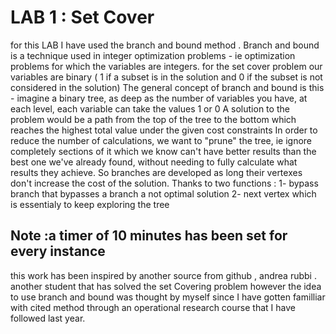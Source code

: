 #  LAB 1 : Set Cover 

for this LAB I have used the branch and bound method .
Branch and bound is a technique used in integer optimization problems - ie optimization problems for which the variables are integers.
for the set cover problem our variables are binary ( 1 if a subset is in the solution and 0 if the subset is not considered in the solution)
The general concept of branch and bound is this - imagine a binary tree, as deep as the number of variables you have, at each level, each variable can take the values 1 or 0 
A solution to the problem would be a path from the top of the tree to the bottom which reaches the highest total value under the given cost constraints
In order to reduce the number of calculations, we want to "prune" the tree, ie ignore completely sections of it which we know can't have better results than the best one we've already found, without needing to fully calculate what results they achieve. So branches are developed as long their vertexes don't increase the cost of the solution. 
Thanks to two functions : 
1-  bypass branch that bypasses a branch a not optimal solution 
2-  next vertex which is essentialy to keep exploring the tree 


## Note :a timer of 10 minutes has been set for every instance

this work has been inspired by another source from github , andrea rubbi . another student that has solved the set Covering problem however the idea to use branch and bound was thought by myself since I have gotten familliar with cited method through an operational research course that I have followed last year. 

